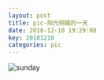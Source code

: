 ```yaml
---
layout: post
title: pic-阳光明媚的一天
date: 2018-12-10 19:29:08
key: 20181210
categories: pic
---
```


![sunday](https://cdn.jsdelivr.net/gh/nber1994/fu0k@master/uPic/sunday.jpeg)

